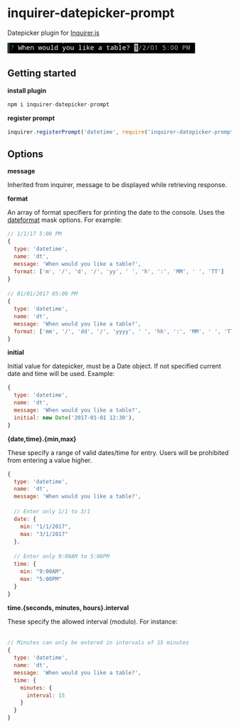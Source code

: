 # inquirer-datepicker-prompt
Datepicker plugin for [Inquirer.js](https://github.com/SBoudrias/Inquirer.js)

![Datetime prompt](example/datetime-prompt.png)

## Getting started
__install plugin__
```javascript
npm i inquirer-datepicker-prompt
```

__register prompt__
```javascript
inquirer.registerPrompt('datetime', require('inquirer-datepicker-prompt'))
```

## Options
__message__

Inherited from inquirer, message to be displayed while retrieving response.

__format__

An array of format specifiers for printing the date to the console.  Uses
the [dateformat](https://www.npmjs.com/package/dateformat) mask options.
For example:

```Javascript
// 1/1/17 5:00 PM
{
  type: 'datetime',
  name: 'dt',
  message: 'When would you like a table?',
  format: ['m', '/', 'd', '/', 'yy', ' ', 'h', ':', 'MM', ' ', 'TT']
}

// 01/01/2017 05:00 PM
{
  type: 'datetime',
  name: 'dt',
  message: 'When would you like a table?',
  format: ['mm', '/', 'dd', '/', 'yyyy', ' ', 'hh', ':', 'MM', ' ', 'TT']
}
```

__initial__

Initial value for datepicker, must be a Date object. If not specified current date and time will be used.
Example:
```javascript
{
  type: 'datetime',
  name: 'dt',
  message: 'When would you like a table?',
  initial: new Date('2017-01-01 12:30'),
}
```

__{date,time}.{min,max}__

These specify a range of valid dates/time for entry.  Users will be
prohibited from entering a value higher.

```Javascript
{
  type: 'datetime',
  name: 'dt',
  message: 'When would you like a table?',

  // Enter only 1/1 to 3/1
  date: {
    min: "1/1/2017",
    max: "3/1/2017"
  },

  // Enter only 9:00AM to 5:00PM
  time: {
    min: "9:00AM",
    max: "5:00PM"
  }
}
```

__time.{seconds, minutes, hours}.interval__

These specify the allowed interval (modulo).  For instance:

```Javascript

// Minutes can only be entered in intervals of 15 minutes
{
  type: 'datetime',
  name: 'dt',
  message: 'When would you like a table?',
  time: {
    minutes: {
      interval: 15
    }
  }
}
```
